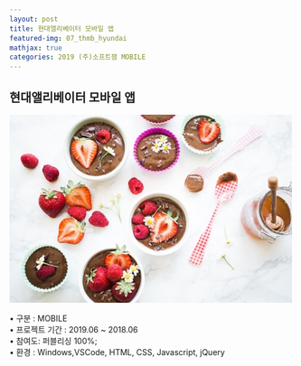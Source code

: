 ```yaml
---
layout: post
title: 현대앨리베이터 모바일 앱
featured-img: 07_thmb_hyundai
mathjax: true
categories: 2019 (주)소프트잼 MOBILE
---
```


## 현대앨리베이터 모바일 앱

![00pudding](/images/00pudding.jpg)  

• 구분 : MOBILE  
• 프로젝트 기간 : 2019.06 ~ 2018.06  
• 참여도: 퍼블리싱 100%;  
• 환경 : Windows,VSCode, HTML, CSS, Javascript, jQuery  


